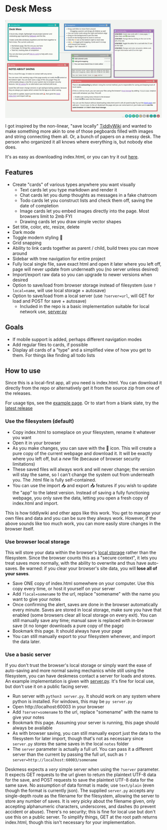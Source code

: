 # Desk Mess

![v0.6.1 screenshot](screenshots/v0.6.1.png)

I got inspired by the non-linear, "save locally" [TiddlyWiki](https://tiddlywiki.com/)
and wanted to make something more akin to one of those pegboards filled
with images and string connecting them all. Or, a bunch of papers on a messy
desk. The person who organized it all knows where everything is, but
nobody else does.

It's as easy as downloading index.html, or you can try it out [here](https://haloopdy.com/deskmess).

## Features

- Create "cards" of various types anywhere you want visually
  - Text cards let you type markdown and render it
  - Chat cards let you dump thoughts as messages in a fake chatroom
  - Todo cards let you construct lists and check them off, saving the date of completion
  - Image cards let you embed images directly into the page. Most browsers limit to 2mb FYI
  - Drawing cards let you draw simple vector shapes
- Set title, color, etc, resize, delete
- Dark mode
- Toggle modern styling 🤔
- Grid snapping
- Ability to link cards together as parent / child, build trees you can move around
- Sidebar with tree navigation for entire project
- Fully local single file, save exact html and open it later where you left off,
  page will never update from underneath you (no server unless desired)
- Import/export raw data so you can upgrade to newer versions when desired
- Option to save/load from browser storage instead of filesystem (use `?local=name`, will use local storage + autosave)
- Option to save/load from a local server (use `?server=url`, will GET for load and POST for save + autosave)
  - Included in the repo is a basic implementation suitable for local network use, [server.py](server.py)

## Goals

- If mobile support is added, perhaps different navigation modes
- Add regular files to cards, if possible
- Display all cards of a "type" and a simplified view of how you get to them.
  For things like finding all todo lists

## How to use

Since this is a local-first app, all you need is index.html. You can download it directly from the
repo or alternatively get it from the source zip from one of the releases.

For usage tips, see the [example page](https://haloopdy.com/deskmess). Or to start
from a blank slate, try the [latest release](https://haloopdy.com/deskmess/deskmess.html)

### Use the filesystem (default)
- Copy index.html to someplace on your filesystem, rename it whatever you want
- Open it in your browser
- As you make changes, you can save with the 💾 icon. This will create a pure copy of the current webpage and download it. It will be exactly where you left off, but a _new_ file (because of browser security limitations)
- These saved files will always work and will never change; the version will stay the same, so I can't change the system out from underneath you. The .html file is fully self-contained.
- You can use the import 📥 and export 📤 features if you wish to update the "app" to the latest version. Instead of saving a fully functioning webpage, you only save the data, letting you open a fresh copy of index.html and import.

This is how tiddlywiki and other apps like this work. You get to manage your own files and data and you can be sure they always work. However, if the above sounds like too much work, you can more easily store changes in the browser itself.

### Use browser local storage
This will store your data within the browser's [local storage](https://developer.mozilla.org/en-US/docs/Web/API/IndexedDB_API)
rather than the filesystem. Since the browser counts this as a "secure context", it lets you treat saves more normally,
with the ability to overwrite and thus have auto-saves. Be warned: if you clear your browser's site data, you will
**lose all of your saves**.
- Save ONE copy of index.html somewhere on your computer. Use this copy every time, or host it yourself on your server
- Add `?local=somename` to the url, replace "somename" with the name you want to give your notes
- Once confirming the alert, saves are done in the browser automatically every minute. Saves are stored in local storage, make sure you have that enabled (some browsers clear all local storage on every exit). You can still manually save any time; manual save is replaced with in-browser save (it no longer downloads a pure copy of the page)
- Bookmark this page. It should always have your page
- You can still manually export to your filesystem whenever, and import the data later.

### Use a basic server
If you don't trust the browser's local storage or simply want the ease of auto-saving and more normal saving
mechanics while still using the filesystem, you can have deskmess contact a server for loads and stores.
An example implementation is given with [server.py](server.py). It's fine for local use, but don't use it on a public facing server.
- Run server with `python3 server.py`. It should work on any system where python is installed. For windows,
  this may be `py server.py`
- Open http://localhost:60003 in your browser
- Add `?server=somename` to the url, replace "somename" with the name to give your notes
- Bookmark this page. Assuming your server is running, this page should always be available
- As with browser saving, you can still manually export just the data to the filesystem for later import, though
  that's not as necessary since `server.py` stores the same saves in the local `notes` folder
- The `server` parameter is actually a full url. You can pass it a different server than the current
  by passing the full url, such as `?server=http://localhost:60003/somename`

Deskmess expects a *very* simple server when using the `?server` parameter. It expects GET requests to the url
given to return the plaintext UTF-8 data for the save, and POST requests to save the plaintext UTF-8 data
for the same save. No assumption of data format is made; use `text/plain` (even though the format is currently
json). The supplied `server.py` accepts any single-depth route as the filename for the filesystem, allowing
the server to store any number of saves. It is very picky about the filename given, only accepting alphanumeric
characters, underscores, and dashes (to prevent accident or abuse). There's no security; this is fine for local
use but don't use this on a public server. To simplify things, GET at the root path returns index.html,
though this isn't necessary for your implementation.

